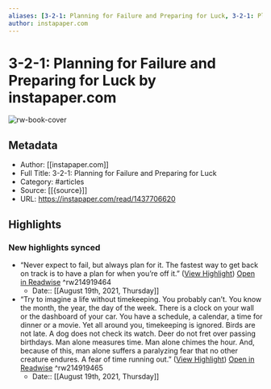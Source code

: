 ```yaml
---
aliases: [3-2-1: Planning for Failure and Preparing for Luck, 3-2-1: Planning for Failure and Preparing for Luck]
author: instapaper.com
---
```

# 3-2-1: Planning for Failure and Preparing for Luck by instapaper.com

![rw-book-cover](https://readwise-assets.s3.amazonaws.com/static/images/article3.5c705a01b476.png)

## Metadata
- Author: [[instapaper.com]]
- Full Title: 3-2-1: Planning for Failure and Preparing for Luck
- Category: #articles
- Source: [[{source}]]
- URL: https://instapaper.com/read/1437706620

## Highlights
### New highlights synced
- “Never expect to fail, but always plan for it.
  The fastest way to get back on track is to have a plan for when you’re off it.” ([View Highlight](https://instapaper.com/read/1437706620/17232325)) [Open in Readwise](https://readwise.io/open/214919464) ^rw214919464
    - Date:: [[August 19th, 2021, Thursday]]
- “Try to imagine a life without timekeeping. You probably can’t. You know the month, the year, the day of the week. There is a clock on your wall or the dashboard of your car. You have a schedule, a calendar, a time for dinner or a movie. Yet all around you, timekeeping is ignored. Birds are not late. A dog does not check its watch. Deer do not fret over passing birthdays. Man alone measures time. Man alone chimes the hour. And, because of this, man alone suffers a paralyzing fear that no other creature endures. A fear of time running out.” ([View Highlight](https://instapaper.com/read/1437706620/17232338)) [Open in Readwise](https://readwise.io/open/214919465) ^rw214919465
    - Date:: [[August 19th, 2021, Thursday]]
